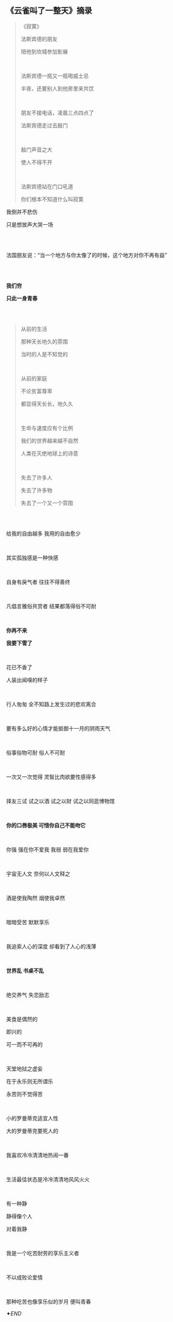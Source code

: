## 《云雀叫了一整天》摘录



>《寂寞》
>
>法斯宾德的朋友
>
>陪他到坎城参加影展
>
><br/>
>
>法斯宾德一瓶又一瓶喝威士忌
>
>半夜，还要别人到他房里来共饮
>
><br/>
>
>朋友不接电话，凌晨三点四点了
>
>法斯宾德走过去敲门
>
><br/>
>
>敲门声音之大
>
>使人不得不开
>
><br/>
>
>法斯宾德站在门口吼道
>
>你们根本不知道什么叫寂寞



我倒并不悲伤

只是想放声大哭一场

<br/>
<br/>

法国朋友说：“当一个地方与你太像了的时候，这个地方对你不再有益”

<br/>
<br/>

**我们穷**

**只此一身青春**

<br/>
<br/>

> 从前的生活
>
> 那种天长地久的雰围
>
> 当时的人是不知觉的
>
> <br/>
>
> 从前的家庭
>
> 不论贫富尊卑
>
> 都显得天长长，地久久
>
> <br/>
>
> 生命与速度应有个比例
>
> 我们的世界越来越不自然
>
> 人类在灭绝地球上的诗意
>
> <br/>
>
> 失去了许多人
>
> 失去了许多物
>
> 失去了一个又一个雰围

<br/>
<br/>

给我的自由越多 我用的自由愈少

<br/>

其实孤独感是一种快感

<br/>

自身有戾气者 往往不得善终

<br/>

凡倡言雅俗共赏者 结果都落得俗不可耐

<br/>

**你再不来** 

**我要下雪了**

<br/>

花已不香了 

人装出闻嗅的样子

<br/>

行人匆匆 全不知路上发生过的悲欢离合

<br/>

要有多么好的心情才能抵御十一月的阴雨天气

<br/>

俗事俗物可耐 俗人不可耐

<br/>

一次又一次觉得 灵智比肉欲要性感得多

<br/>

择友三试 试之以酒 试之以财 试之以同逛博物馆

<br/>

**你的口唇极美 可惜你自己不能吻它**

<br/>

你强 强在你不爱我 我弱 弱在我爱你

<br/>

宇宙无人文 奈何以人文释之

<br/>

酒是使我陶然 烟使我卓然

<br/>

暗暗受苦 默默享乐

<br/>

我追索人心的深度 却看到了人心的浅薄

<br/>

**世界乱 书桌不乱**

<br/>

绝交养气 失恋励志

<br/>

美食是偶然的 

即兴的 

可一而不可再的

<br/>

天堂地狱之虚妄 

在于永乐则无所谓乐 

永苦则不觉得苦

<br/>

小的罗曼蒂克适宜人性 

大的罗曼蒂克要死人的

<br/>

我喜欢冷冷清清地热闹一番

<br/>

生活最佳状态是冷冷清清地风风火火

<br/>

有一种静 

静得像个人 

对着我静

<br/>

我是一个吃苦耐劳的享乐主义者

<br/>

不以成败论爱情

<br/>

那种吃苦也像享乐似的岁月 便叫青春



✦*END*